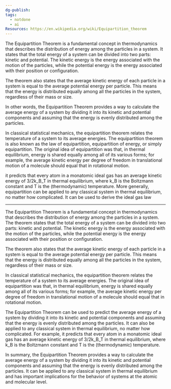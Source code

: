 ```yaml
---
dg-publish: 
tags:
  - notdone
  - ai
Resources: https://en.wikipedia.org/wiki/Equipartition_theorem
---
```

The Equipartition Theorem is a fundamental concept in thermodynamics that describes the distribution of energy among the particles in a system. It states that the total energy of a system can be divided into two parts: kinetic and potential. The kinetic energy is the energy associated with the motion of the particles, while the potential energy is the energy associated with their position or configuration.

The theorem also states that the average kinetic energy of each particle in a system is equal to the average potential energy per particle. This means that the energy is distributed equally among all the particles in the system, regardless of their mass or size.

In other words, the Equipartition Theorem provides a way to calculate the average energy of a system by dividing it into its kinetic and potential components and assuming that the energy is evenly distributed among the particles.

In classical statistical mechanics, the equipartition theorem relates the temperature of a system to its average energies. The equipartition theorem is also known as the law of equipartition, equipartition of energy, or simply equipartition. The original idea of equipartition was that, in thermal equilibrium, energy is shared equally among all of its various forms; for example, the average kinetic energy per degree of freedom in translational motion of a molecule should equal that in rotational motion.

it predicts that every atom in a monatomic ideal gas has an average kinetic energy of 3/2k_B_T in thermal equilibrium, where k_B is the Boltzmann constant and T is the (thermodynamic) temperature. More generally, equipartition can be applied to any classical system in thermal equilibrium, no matter how complicated. It can be used to derive the ideal gas law

--- 

The Equipartition Theorem is a fundamental concept in thermodynamics that describes the distribution of energy among the particles in a system. The theorem states that the total energy of a system can be divided into two parts: kinetic and potential. The kinetic energy is the energy associated with the motion of the particles, while the potential energy is the energy associated with their position or configuration.

The theorem also states that the average kinetic energy of each particle in a system is equal to the average potential energy per particle. This means that the energy is distributed equally among all the particles in the system, regardless of their mass or size.

In classical statistical mechanics, the equipartition theorem relates the temperature of a system to its average energies. The original idea of equipartition was that, in thermal equilibrium, energy is shared equally among all of its various forms; for example, the average kinetic energy per degree of freedom in translational motion of a molecule should equal that in rotational motion.

The Equipartition Theorem can be used to predict the average energy of a system by dividing it into its kinetic and potential components and assuming that the energy is evenly distributed among the particles. It can also be applied to any classical system in thermal equilibrium, no matter how complicated. For example, it predicts that every atom in a monatomic ideal gas has an average kinetic energy of 3/2k\_B\_T in thermal equilibrium, where k\_B is the Boltzmann constant and T is the (thermodynamic) temperature.

In summary, the Equipartition Theorem provides a way to calculate the average energy of a system by dividing it into its kinetic and potential components and assuming that the energy is evenly distributed among the particles. It can be applied to any classical system in thermal equilibrium and has important implications for the behavior of systems at the atomic and molecular level.️


